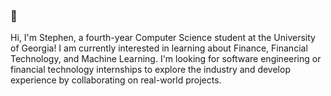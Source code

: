 ### 👋
Hi, I'm Stephen, a fourth-year Computer Science student at the University of Georgia! I am currently interested in learning about Finance, Financial Technology, and Machine Learning.
I'm looking for software engineering or financial technology internships to explore the industry and develop experience by collaborating on real-world projects.

<!--
**StephenSulimani/StephenSulimani** is a ✨ _special_ ✨ repository because its `README.md` (this file) appears on your GitHub profile.

Here are some ideas to get you started:

- 🔭 I’m currently working on ...
- 🌱 I’m currently learning ...
- 👯 I’m looking to collaborate on ...
- 🤔 I’m looking for help with ...
- 💬 Ask me about ...
- 📫 How to reach me: ...
- 😄 Pronouns: ...
- ⚡ Fun fact: ...
-->
